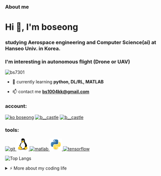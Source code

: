 ### About me

<h1 align="left">Hi 👋, I'm boseong</h1>
<h3 align="left">studying Aerospace engineering and Computer Science(ai) at Hanseo Univ. in Korea.</h3>
<h3 align="left">I'm interesting in autonomous flight (Drone or UAV)</h3>

<p align="left"> <img src="https://komarev.com/ghpvc/?username=bs7301&label=Profile%20views&color=b4faaa&style=flat-square" alt="bs7301" /> </p>

- 🌱 currently learning **python, DL/RL, MATLAB**

- 📫 contact me **bs1004kk@gmail.com**

<h3 align="left">account:</h3>
<p align="left">
<a href="https://kaggle.com/ko boseong" target="blank"><img align="center" src="https://raw.githubusercontent.com/rahuldkjain/github-profile-readme-generator/master/src/images/icons/Social/kaggle.svg" alt="ko boseong" height="30" width="40" /></a>
<a href="https://instagram.com/b__castle" target="blank"><img align="center" src="https://raw.githubusercontent.com/rahuldkjain/github-profile-readme-generator/master/src/images/icons/Social/instagram.svg" alt="b__castle" height="30" width="40" /></a>
<a href="https://discord.gg/b__castle" target="blank"><img align="center" src="https://raw.githubusercontent.com/rahuldkjain/github-profile-readme-generator/master/src/images/icons/Social/discord.svg" alt="b__castle" height="30" width="40" /></a>
</p>

<h3 align="left"> tools:</h3>
<p align="left"> <a href="https://git-scm.com/" target="_blank" rel="noreferrer"> <img src="https://www.vectorlogo.zone/logos/git-scm/git-scm-icon.svg" alt="git" width="40" height="40"/> </a> <a href="https://www.linux.org/" target="_blank" rel="noreferrer"> <img src="https://raw.githubusercontent.com/devicons/devicon/master/icons/linux/linux-original.svg" alt="linux" width="40" height="40"/> </a> <a href="https://www.mathworks.com/" target="_blank" rel="noreferrer"> <img src="https://upload.wikimedia.org/wikipedia/commons/2/21/Matlab_Logo.png" alt="matlab" width="40" height="40"/> </a> <a href="https://www.python.org" target="_blank" rel="noreferrer"> <img src="https://raw.githubusercontent.com/devicons/devicon/master/icons/python/python-original.svg" alt="python" width="40" height="40"/> </a> <a href="https://www.tensorflow.org" target="_blank" rel="noreferrer"> <img src="https://www.vectorlogo.zone/logos/tensorflow/tensorflow-icon.svg" alt="tensorflow" width="40" height="40"/> </a> </p>


![Top Langs](https://github-readme-stats.vercel.app/api/top-langs/?username=bs7301&layout=compact&hide=css,html)





<details>
<summary>⚡️ More about my coding life</summary>
<br />

<p><img align="center" src="https://github-readme-streak-stats.herokuapp.com/?user=bs7301&" alt="bs7301" /></p>



<p>&nbsp;<img align="center" src="https://github-readme-stats.vercel.app/api?username=bs7301&show_icons=true&theme=gruvbox&title_color=000000&text_color=b4faaa&bg_color=ffffff&locale=en" alt="bs7301" /></p>


</details>
